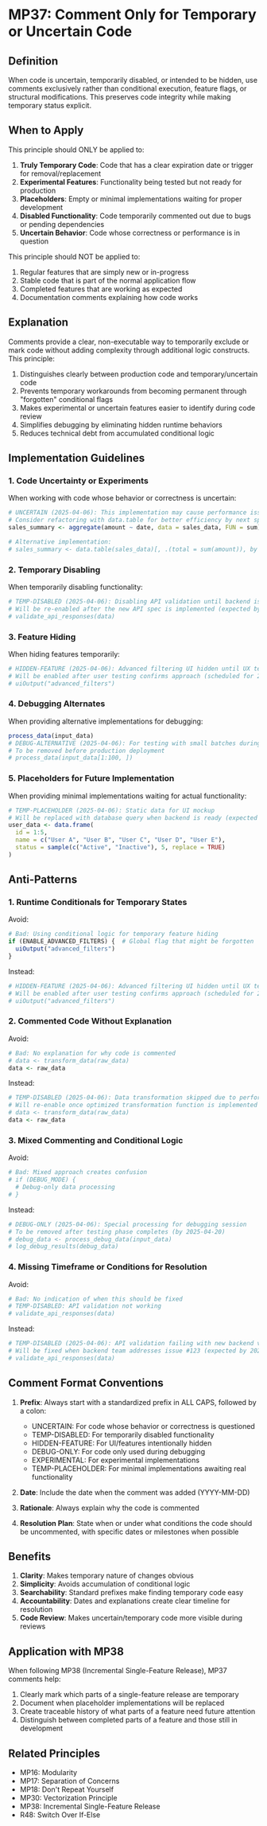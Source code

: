 # MP37: Comment Only for Temporary or Uncertain Code

## Definition
When code is uncertain, temporarily disabled, or intended to be hidden, use comments exclusively rather than conditional execution, feature flags, or structural modifications. This preserves code integrity while making temporary status explicit.

## When to Apply

This principle should ONLY be applied to:

1. **Truly Temporary Code**: Code that has a clear expiration date or trigger for removal/replacement
2. **Experimental Features**: Functionality being tested but not ready for production
3. **Placeholders**: Empty or minimal implementations waiting for proper development
4. **Disabled Functionality**: Code temporarily commented out due to bugs or pending dependencies
5. **Uncertain Behavior**: Code whose correctness or performance is in question

This principle should NOT be applied to:

1. Regular features that are simply new or in-progress
2. Stable code that is part of the normal application flow
3. Completed features that are working as expected
4. Documentation comments explaining how code works

## Explanation

Comments provide a clear, non-executable way to temporarily exclude or mark code without adding complexity through additional logic constructs. This principle:

1. Distinguishes clearly between production code and temporary/uncertain code
2. Prevents temporary workarounds from becoming permanent through "forgotten" conditional flags
3. Makes experimental or uncertain features easier to identify during code review
4. Simplifies debugging by eliminating hidden runtime behaviors
5. Reduces technical debt from accumulated conditional logic

## Implementation Guidelines

### 1. Code Uncertainty or Experiments

When working with code whose behavior or correctness is uncertain:

```r
# UNCERTAIN (2025-04-06): This implementation may cause performance issues with large datasets
# Consider refactoring with data.table for better efficiency by next sprint
sales_summary <- aggregate(amount ~ date, data = sales_data, FUN = sum)

# Alternative implementation:
# sales_summary <- data.table(sales_data)[, .(total = sum(amount)), by = date]
```

### 2. Temporary Disabling

When temporarily disabling functionality:

```r
# TEMP-DISABLED (2025-04-06): Disabling API validation until backend is updated
# Will be re-enabled after the new API spec is implemented (expected by 2025-04-20)
# validate_api_responses(data)
```

### 3. Feature Hiding

When hiding features temporarily:

```r
# HIDDEN-FEATURE (2025-04-06): Advanced filtering UI hidden until UX testing complete
# Will be enabled after user testing confirms approach (scheduled for 2025-04-15)
# uiOutput("advanced_filters")
```

### 4. Debugging Alternates

When providing alternative implementations for debugging:

```r
process_data(input_data)
# DEBUG-ALTERNATIVE (2025-04-06): For testing with small batches during development
# To be removed before production deployment
# process_data(input_data[1:100, ])
```

### 5. Placeholders for Future Implementation

When providing minimal implementations waiting for actual functionality:

```r
# TEMP-PLACEHOLDER (2025-04-06): Static data for UI mockup
# Will be replaced with database query when backend is ready (expected 2025-04-30)
user_data <- data.frame(
  id = 1:5,
  name = c("User A", "User B", "User C", "User D", "User E"),
  status = sample(c("Active", "Inactive"), 5, replace = TRUE)
)
```

## Anti-Patterns

### 1. Runtime Conditionals for Temporary States

Avoid:
```r
# Bad: Using conditional logic for temporary feature hiding
if (ENABLE_ADVANCED_FILTERS) {  # Global flag that might be forgotten
  uiOutput("advanced_filters")
}
```

Instead:
```r
# HIDDEN-FEATURE (2025-04-06): Advanced filtering UI hidden until UX testing complete
# Will be enabled after user testing confirms approach (scheduled for 2025-04-15)
# uiOutput("advanced_filters")
```

### 2. Commented Code Without Explanation

Avoid:
```r
# Bad: No explanation for why code is commented
# data <- transform_data(raw_data)
data <- raw_data
```

Instead:
```r
# TEMP-DISABLED (2025-04-06): Data transformation skipped due to performance issues
# Will re-enable once optimized transformation function is implemented (by 2025-04-25)
# data <- transform_data(raw_data)
data <- raw_data
```

### 3. Mixed Commenting and Conditional Logic

Avoid:
```r
# Bad: Mixed approach creates confusion
# if (DEBUG_MODE) {
  # Debug-only data processing
# }
```

Instead:
```r
# DEBUG-ONLY (2025-04-06): Special processing for debugging session
# To be removed after testing phase completes (by 2025-04-20)
# debug_data <- process_debug_data(input_data)
# log_debug_results(debug_data)
```

### 4. Missing Timeframe or Conditions for Resolution

Avoid:
```r
# Bad: No indication of when this should be fixed
# TEMP-DISABLED: API validation not working
# validate_api_responses(data)
```

Instead:
```r
# TEMP-DISABLED (2025-04-06): API validation failing with new backend version
# Will be fixed when backend team addresses issue #123 (expected by 2025-04-12)
# validate_api_responses(data)
```

## Comment Format Conventions

1. **Prefix**: Always start with a standardized prefix in ALL CAPS, followed by a colon:
   - UNCERTAIN: For code whose behavior or correctness is questioned
   - TEMP-DISABLED: For temporarily disabled functionality 
   - HIDDEN-FEATURE: For UI/features intentionally hidden
   - DEBUG-ONLY: For code only used during debugging
   - EXPERIMENTAL: For experimental implementations
   - TEMP-PLACEHOLDER: For minimal implementations awaiting real functionality

2. **Date**: Include the date when the comment was added (YYYY-MM-DD)

3. **Rationale**: Always explain why the code is commented

4. **Resolution Plan**: State when or under what conditions the code should be uncommented, with specific dates or milestones when possible

## Benefits

1. **Clarity**: Makes temporary nature of changes obvious
2. **Simplicity**: Avoids accumulation of conditional logic 
3. **Searchability**: Standard prefixes make finding temporary code easy
4. **Accountability**: Dates and explanations create clear timeline for resolution
5. **Code Review**: Makes uncertain/temporary code more visible during reviews

## Application with MP38

When following MP38 (Incremental Single-Feature Release), MP37 comments help:

1. Clearly mark which parts of a single-feature release are temporary
2. Document when placeholder implementations will be replaced
3. Create traceable history of what parts of a feature need future attention
4. Distinguish between completed parts of a feature and those still in development

## Related Principles

- MP16: Modularity
- MP17: Separation of Concerns
- MP18: Don't Repeat Yourself
- MP30: Vectorization Principle 
- MP38: Incremental Single-Feature Release
- R48: Switch Over If-Else